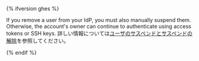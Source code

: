 {% ifversion ghes %}

If you remove a user from your IdP, you must also manually suspend them. Otherwise, the account's owner can continue to authenticate using access tokens or SSH keys. 詳しい情報については[ユーザのサスペンドとサスペンドの解除](/enterprise/admin/guides/user-management/suspending-and-unsuspending-users)を参照してください。

{% endif %}
